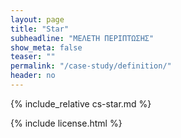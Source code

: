 ```yaml
---
layout: page
title: "Star"
subheadline: "ΜΕΛΕΤΗ ΠΕΡΙΠΤΩΣΗΣ"
show_meta: false
teaser: ""
permalink: "/case-study/definition/"
header: no
---
```


{% include_relative cs-star.md %}

{% include license.html %}
